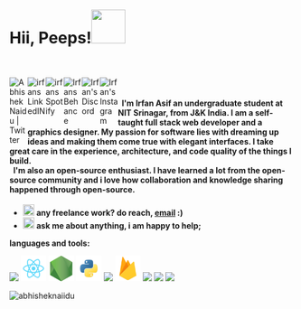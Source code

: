 <h1>Hii, Peeps!<img src="https://uarrr.org/wp-content/uploads/2020/12/IMG_1769.gif" width="60" height="60"
/> </h1>
<!--<img src="https://i2.wp.com/allhtaccess.info/wp-content/uploads/2018/03/programming.gif?fit=1281%2C716&ssl=1" /> -->
<!-- 
<img src="https://github.com/TheDudeThatCode/TheDudeThatCode/blob/master/Assets/Earth.gif?raw=true" width="30" height="30"
/> 
 <1--
<img src="https://media0.giphy.com/media/Wm8h2gyEY8VnJeru6f/giphy.gif?cid=6c09b952dx4tm9w5qu85eup7uhbcrgu0gtcgkoccmaepvpvp&rid=giphy.gif" width="60" height="60"
/> 
<img src="https://i.pinimg.com/originals/90/c6/69/90c6698dc6f9e00bb32ffb3e21042474.gif" width="60" height="60"
/> 
 <img src="https://media.baamboozle.com/uploads/images/1006/1613865760_810030_gif-url.gif" width="60" height="60"
/> 
 -->
 
<!-- 
 <img src="https://i.pinimg.com/originals/8a/48/7e/8a487e2d72e959c458857f1b72271166.gif" width="60" height="60"
/>
 <img src="https://i.pinimg.com/originals/53/09/48/5309488ff206d5bf5850908bdfe78409.gif" width="60" height="60"
/>
 <img src="https://i.pinimg.com/originals/0e/3e/e5/0e3ee551876e1ad2a39f89e4adf9168a.gif" width="60" height="60"
/>
 <img src="https://i.pinimg.com/originals/9e/fe/39/9efe39fbce628204e851962cac817d45.gif" width="60" height="60"
/>
 <img src="https://i.pinimg.com/originals/9f/9a/df/9f9adfa6f52bb13d1656fcb9f4c8ac1a.gif" width="60" height="60"
/>
 <img src="https://i.pinimg.com/originals/f2/36/52/f23652e5ebbd80be8a9e3fb8644436e8.gif" width="60" height="60"
/> 
  -->
  <br/>
  <br/>
  

<a href="https://twitter.com/demonicirfan">
  <img align="left" alt="Abhishek Naidu | Twitter" width="32px" src="https://image.flaticon.com/icons/png/512/174/174876.png" />
</a>
<a href="https://www.linkedin.com/in/demonicirfan/">
  <img align="left" alt="irfans LinkedIN" width="32px" src="https://image.flaticon.com/icons/png/512/174/174857.png" />
</a>
<a href="https://open.spotify.com/playlist/4Fc5JnFhckKzfcKTv70jFi?si=aed36967b20e4d46">
  <img align="left" alt="irfans Spotify"width="32px" src="https://image.flaticon.com/icons/png/128/174/174872.png" />
</a>
<a href="https://www.behance.net/irfanasif">
  <img align="left" alt="Irfans Behance" width="32px" src="https://image.flaticon.com/icons/png/512/145/145799.png" />
</a>
<a href="https://discord.gg/aladdin#2419">
  <img align="left" alt="Irfan's Discord" width="32px" src="https://raw.githubusercontent.com/peterthehan/peterthehan/master/assets/discord.svg" />
</a>
</a>
<a href="https://www.instagram.com/demonicirfan/">
  <img align="left" alt="Irfan's Instagram"  width=32px" src="https://image.flaticon.com/icons/png/512/174/174855.png" />
</a>


<br/>
<h4>
  &nbsp I'm Irfan Asif an undergraduate student at NIT Srinagar, from J&K India. I am a self-taught full stack web developer and a graphics designer. My passion for software lies with dreaming up ideas and making them come true with elegant interfaces. I take great care in the experience, architecture, and code quality of the things I build. 
  <br/> &nbsp I'm also an open-source enthusiast. I have learned a lot from the open-source community and i love how collaboration and knowledge sharing happened through open-source. </h4>

- <img src="https://github.com/TheDudeThatCode/TheDudeThatCode/blob/master/Assets/Mario_Hello_Big.gif?raw=true" width="20" height="20"
/> **any freelance work? do reach, [email](mailto:hashtag.irfan@gmail.com) :)**
- <img src="https://github.com/TheDudeThatCode/TheDudeThatCode/blob/master/Assets/Rocket.gif?raw=true" width="20" height="20"
/>
 **ask me about anything, i am happy to help;**
                                                                                                                        
**languages and tools:**  

<code><img height="45" src="https://icon-library.com/images/javascript-icon-png/javascript-icon-png-23.jpg"></code>
<code><img height="45" src="https://raw.githubusercontent.com/github/explore/80688e429a7d4ef2fca1e82350fe8e3517d3494d/topics/react/react.png"></code>
<code><img height="45" src="https://raw.githubusercontent.com/github/explore/80688e429a7d4ef2fca1e82350fe8e3517d3494d/topics/nodejs/nodejs.png"></code>
<code><img height="45" src="https://raw.githubusercontent.com/github/explore/80688e429a7d4ef2fca1e82350fe8e3517d3494d/topics/python/python.png"></code>
<code><img height="45" src="https://infinapps.com/wp-content/uploads/2018/10/mongodb-logo.png"></code>
<code><img height="45" src="https://raw.githubusercontent.com/github/explore/80688e429a7d4ef2fca1e82350fe8e3517d3494d/topics/firebase/firebase.png"></code>
<code><img height="45" src="https://git-scm.com/images/logos/downloads/Git-Icon-1788C.png"></code>
<code><img height="45" src="https://brandslogos.com/wp-content/uploads/thumbs/c-logo-vector.svg"></code>
<code><img height="45" src="https://miro.medium.com/max/500/1*vmFSpk9xtpxAHkH7cmt-3Q.png"></code>



<p > <img src="https://github-readme-stats.vercel.app/api?username=demonicirfan&show_icons=true&theme=gotham" alt="abhisheknaiidu" />

